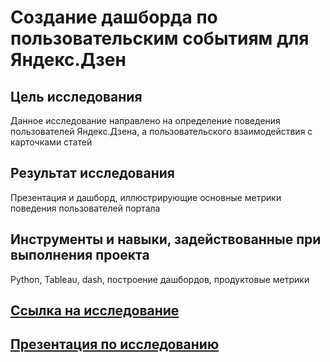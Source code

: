 # Создание дашборда по пользовательским событиям для Яндекс.Дзен

## Цель исследования
Данное исследование направлено на определение поведения пользователей Яндекс.Дзена, а пользовательского взаимодействия с карточками статей


## Результат исследования
Презентация и дашборд, иллюстрирующие основные метрики поведения пользователей портала

## Инструменты и навыки, задействованные при выполнения проекта
Python, Tableau, dash, построение дашбордов, продуктовые метрики

## [Ссылка на исследование]( https://github.com/MelnikovSergey91/Project_Yandex.Practicum/blob/automation-board/dasboar.md)

## [Презентация по исследованию]( https://github.com/tsladkova/Projects_YandexPracticum/blob/automatization_dash/dash_presentation.pdf)

